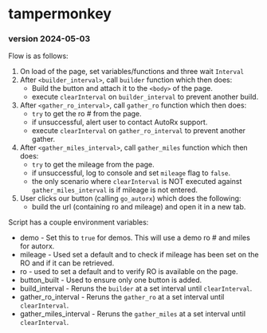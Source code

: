 # tampermonkey
### version      2024-05-03
Flow is as follows:
1. On load of the page, set variables/functions and three wait `Interval`
2. After `<builder_interval>`, call `builder` function which then does:
    * Build the button and attach it to the `<body>` of the page.
    * execute `clearInterval` on `builder_interval` to prevent another build.
3. After `<gather_ro_interval>`, call `gather_ro` function which then does:
    * `try` to get the ro # from the page.
    * if unsuccessful, alert user to contact AutoRx support.
    * execute `clearInterval` on `gather_ro_interval` to prevent another gather.
4. After `<gather_miles_interval>`, call `gather_miles` function which then does:
    * `try` to get the mileage from the page.
    * if unsuccessful, log to console and set `mileage` flag to `false`.
    * the only scenario where `clearInterval` is NOT executed against `gather_miles_interval` is if mileage is not entered.
5. User clicks our button (calling `go_autorx`) which does the following:
    * build the url (containing ro and mileage) and open it in a new tab.

Script has a couple environment variables: 
* demo - Set this to `true` for demos. This will use a demo ro # and miles for autorx.
* mileage - Used set a default and to check if mileage has been set on the RO and if it can be retrieved.
* ro - used to set a default and to verify RO is available on the page.
* button_built - Used to ensure only one button is added.
* build_interval - Reruns the `builder` at a set interval until `clearInterval`.
* gather_ro_interval - Reruns the `gather_ro` at a set interval until `clearInterval`.
* gather_miles_interval - Reruns the `gather_miles` at a set interval until `clearInterval`.
